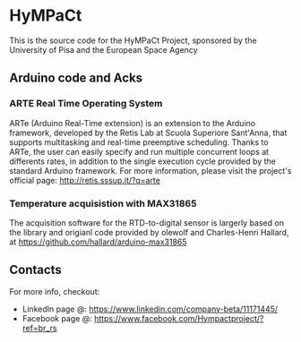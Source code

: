 # HyMPaCt
This is the source code for the HyMPaCt Project, sponsored by the University of Pisa and the European Space Agency

## Arduino code and Acks

### ARTE Real Time Operating System
ARTe (Arduino Real-Time extension) is an extension to the Arduino framework, developed by the Retis Lab at Scuola Superiore Sant'Anna, that supports multitasking and real-time preemptive scheduling. Thanks to ARTe, the user can easily specify and run multiple concurrent loops at differents rates, in addition to the single execution cycle provided by the standard Arduino framework.
For more information, please visit the project's official page: http://retis.sssup.it/?q=arte

### Temperature acquisistion with MAX31865
The acquisition software for the RTD-to-digital sensor is largerly based on the library and origianl code provided by olewolf and Charles-Henri Hallard, at https://github.com/hallard/arduino-max31865

## Contacts
For more info, checkout:
* LinkedIn page @: https://www.linkedin.com/company-beta/11171445/
* Facebook page @: https://www.facebook.com/Hympactproject/?ref=br_rs

